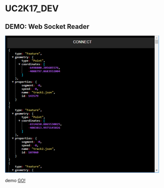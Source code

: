 # UC2K17_DEV

## DEMO: Web Socket Reader
![Alt text](./demos/01_webSocket_viewer/screen.png?raw=true "screenshot")

demo [GO!](http://localhost:5001/index.html)


